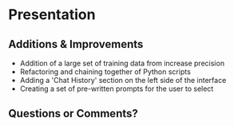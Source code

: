 # Presentation

## Additions & Improvements

- Addition of a large set of training data from increase precision
- Refactoring and chaining together of Python scripts
- Adding a 'Chat History' section on the left side of the interface
- Creating a set of pre-written prompts for the user to select


## Questions or Comments?

